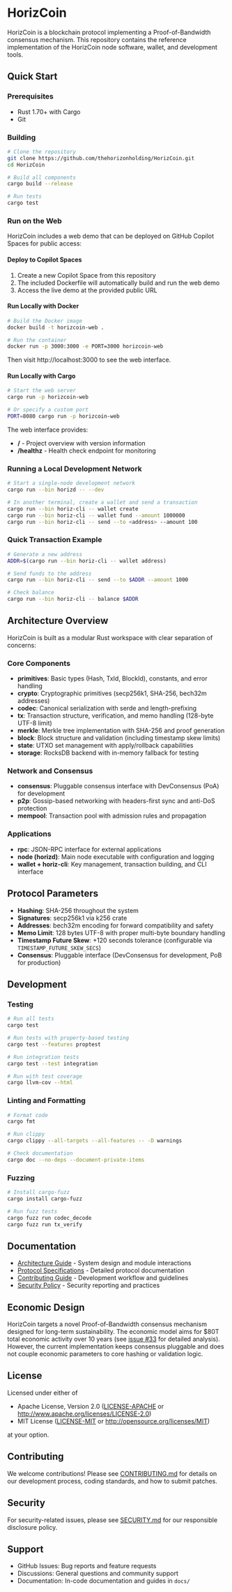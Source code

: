 # HorizCoin

HorizCoin is a blockchain protocol implementing a Proof-of-Bandwidth consensus mechanism. This repository contains the reference implementation of the HorizCoin node software, wallet, and development tools.

## Quick Start

### Prerequisites

- Rust 1.70+ with Cargo
- Git

### Building

```bash
# Clone the repository
git clone https://github.com/thehorizonholding/HorizCoin.git
cd HorizCoin

# Build all components
cargo build --release

# Run tests
cargo test
```

### Run on the Web

HorizCoin includes a web demo that can be deployed on GitHub Copilot Spaces for public access:

#### Deploy to Copilot Spaces

1. Create a new Copilot Space from this repository
2. The included Dockerfile will automatically build and run the web demo
3. Access the live demo at the provided public URL

#### Run Locally with Docker

```bash
# Build the Docker image
docker build -t horizcoin-web .

# Run the container
docker run -p 3000:3000 -e PORT=3000 horizcoin-web
```

Then visit http://localhost:3000 to see the web interface.

#### Run Locally with Cargo

```bash
# Start the web server
cargo run -p horizcoin-web

# Or specify a custom port
PORT=8080 cargo run -p horizcoin-web
```

The web interface provides:
- **/** - Project overview with version information
- **/healthz** - Health check endpoint for monitoring

### Running a Local Development Network

```bash
# Start a single-node development network
cargo run --bin horizd -- --dev

# In another terminal, create a wallet and send a transaction
cargo run --bin horiz-cli -- wallet create
cargo run --bin horiz-cli -- wallet fund --amount 1000000
cargo run --bin horiz-cli -- send --to <address> --amount 100
```

### Quick Transaction Example

```bash
# Generate a new address
ADDR=$(cargo run --bin horiz-cli -- wallet address)

# Send funds to the address
cargo run --bin horiz-cli -- send --to $ADDR --amount 1000

# Check balance
cargo run --bin horiz-cli -- balance $ADDR
```

## Architecture Overview

HorizCoin is built as a modular Rust workspace with clear separation of concerns:

### Core Components

- **primitives**: Basic types (Hash, TxId, BlockId), constants, and error handling
- **crypto**: Cryptographic primitives (secp256k1, SHA-256, bech32m addresses)
- **codec**: Canonical serialization with serde and length-prefixing
- **tx**: Transaction structure, verification, and memo handling (128-byte UTF-8 limit)
- **merkle**: Merkle tree implementation with SHA-256 and proof generation
- **block**: Block structure and validation (including timestamp skew limits)
- **state**: UTXO set management with apply/rollback capabilities
- **storage**: RocksDB backend with in-memory fallback for testing

### Network and Consensus

- **consensus**: Pluggable consensus interface with DevConsensus (PoA) for development
- **p2p**: Gossip-based networking with headers-first sync and anti-DoS protection
- **mempool**: Transaction pool with admission rules and propagation

### Applications

- **rpc**: JSON-RPC interface for external applications
- **node (horizd)**: Main node executable with configuration and logging
- **wallet + horiz-cli**: Key management, transaction building, and CLI interface

## Protocol Parameters

- **Hashing**: SHA-256 throughout the system
- **Signatures**: secp256k1 via k256 crate
- **Addresses**: bech32m encoding for forward compatibility and safety
- **Memo Limit**: 128 bytes UTF-8 with proper multi-byte boundary handling
- **Timestamp Future Skew**: +120 seconds tolerance (configurable via `TIMESTAMP_FUTURE_SKEW_SECS`)
- **Consensus**: Pluggable interface (DevConsensus for development, PoB for production)

## Development

### Testing

```bash
# Run all tests
cargo test

# Run tests with property-based testing
cargo test --features proptest

# Run integration tests
cargo test --test integration

# Run with test coverage
cargo llvm-cov --html
```

### Linting and Formatting

```bash
# Format code
cargo fmt

# Run clippy
cargo clippy --all-targets --all-features -- -D warnings

# Check documentation
cargo doc --no-deps --document-private-items
```

### Fuzzing

```bash
# Install cargo-fuzz
cargo install cargo-fuzz

# Run fuzz tests
cargo fuzz run codec_decode
cargo fuzz run tx_verify
```

## Documentation

- [Architecture Guide](docs/architecture.md) - System design and module interactions
- [Protocol Specifications](docs/protocol/) - Detailed protocol documentation
- [Contributing Guide](CONTRIBUTING.md) - Development workflow and guidelines
- [Security Policy](SECURITY.md) - Security reporting and practices

## Economic Design

HorizCoin targets a novel Proof-of-Bandwidth consensus mechanism designed for long-term sustainability. The economic model aims for $80T total economic activity over 10 years (see [issue #33](https://github.com/thehorizonholding/HorizCoin/issues/33) for detailed analysis). However, the current implementation keeps consensus pluggable and does not couple economic parameters to core hashing or validation logic.

## License

Licensed under either of

- Apache License, Version 2.0 ([LICENSE-APACHE](LICENSE-APACHE) or http://www.apache.org/licenses/LICENSE-2.0)
- MIT License ([LICENSE-MIT](LICENSE-MIT) or http://opensource.org/licenses/MIT)

at your option.

## Contributing

We welcome contributions! Please see [CONTRIBUTING.md](CONTRIBUTING.md) for details on our development process, coding standards, and how to submit patches.

## Security

For security-related issues, please see [SECURITY.md](SECURITY.md) for our responsible disclosure policy.

## Support

- GitHub Issues: Bug reports and feature requests
- Discussions: General questions and community support
- Documentation: In-code documentation and guides in `docs/`

